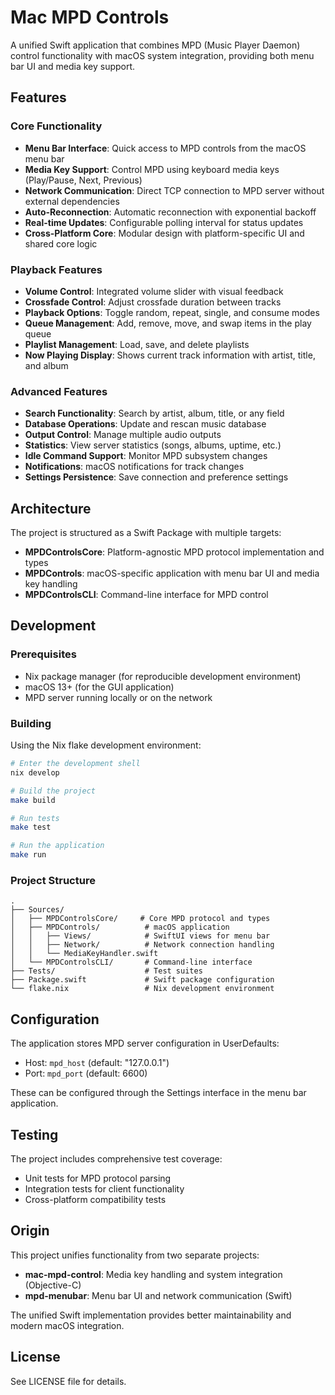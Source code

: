 # Mac MPD Controls

A unified Swift application that combines MPD (Music Player Daemon) control functionality with macOS system integration, providing both menu bar UI and media key support.

## Features

### Core Functionality
- **Menu Bar Interface**: Quick access to MPD controls from the macOS menu bar
- **Media Key Support**: Control MPD using keyboard media keys (Play/Pause, Next, Previous)
- **Network Communication**: Direct TCP connection to MPD server without external dependencies
- **Auto-Reconnection**: Automatic reconnection with exponential backoff
- **Real-time Updates**: Configurable polling interval for status updates
- **Cross-Platform Core**: Modular design with platform-specific UI and shared core logic

### Playback Features
- **Volume Control**: Integrated volume slider with visual feedback
- **Crossfade Control**: Adjust crossfade duration between tracks
- **Playback Options**: Toggle random, repeat, single, and consume modes
- **Queue Management**: Add, remove, move, and swap items in the play queue
- **Playlist Management**: Load, save, and delete playlists
- **Now Playing Display**: Shows current track information with artist, title, and album

### Advanced Features
- **Search Functionality**: Search by artist, album, title, or any field
- **Database Operations**: Update and rescan music database
- **Output Control**: Manage multiple audio outputs
- **Statistics**: View server statistics (songs, albums, uptime, etc.)
- **Idle Command Support**: Monitor MPD subsystem changes
- **Notifications**: macOS notifications for track changes
- **Settings Persistence**: Save connection and preference settings

## Architecture

The project is structured as a Swift Package with multiple targets:

- **MPDControlsCore**: Platform-agnostic MPD protocol implementation and types
- **MPDControls**: macOS-specific application with menu bar UI and media key handling
- **MPDControlsCLI**: Command-line interface for MPD control

## Development

### Prerequisites

- Nix package manager (for reproducible development environment)
- macOS 13+ (for the GUI application)
- MPD server running locally or on the network

### Building

Using the Nix flake development environment:

```bash
# Enter the development shell
nix develop

# Build the project
make build

# Run tests
make test

# Run the application
make run
```

### Project Structure

```
.
├── Sources/
│   ├── MPDControlsCore/     # Core MPD protocol and types
│   ├── MPDControls/          # macOS application
│   │   ├── Views/            # SwiftUI views for menu bar
│   │   ├── Network/          # Network connection handling
│   │   └── MediaKeyHandler.swift
│   └── MPDControlsCLI/       # Command-line interface
├── Tests/                    # Test suites
├── Package.swift             # Swift package configuration
└── flake.nix                 # Nix development environment
```

## Configuration

The application stores MPD server configuration in UserDefaults:
- Host: `mpd_host` (default: "127.0.0.1")
- Port: `mpd_port` (default: 6600)

These can be configured through the Settings interface in the menu bar application.

## Testing

The project includes comprehensive test coverage:
- Unit tests for MPD protocol parsing
- Integration tests for client functionality
- Cross-platform compatibility tests

## Origin

This project unifies functionality from two separate projects:
- **mac-mpd-control**: Media key handling and system integration (Objective-C)
- **mpd-menubar**: Menu bar UI and network communication (Swift)

The unified Swift implementation provides better maintainability and modern macOS integration.

## License

See LICENSE file for details.